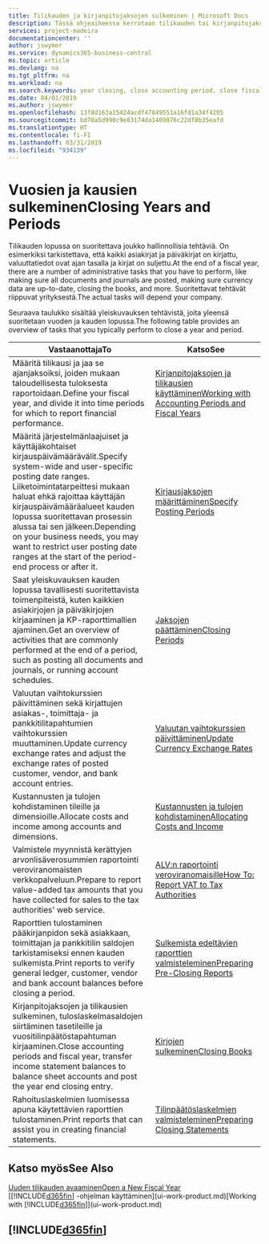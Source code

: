 ```yaml
---
title: Tilikauden ja kirjanpitojaksojen sulkeminen | Microsoft Docs
description: Tässä ohjeaiheessa kerrotaan tilikauden tai kirjanpitojakson sulkemistehtävistä, joita ovat esimerkiksi varmistaminen, että asiakirjat ja päiväkirjat on kirjattu, ja pankkitilien saldojen tarkistaminen.
services: project-madeira
documentationcenter: ''
author: jswymer
ms.service: dynamics365-business-central
ms.topic: article
ms.devlang: na
ms.tgt_pltfrm: na
ms.workload: na
ms.search.keywords: year closing, close accounting period, close fiscal year, bank account detailed trial balance
ms.date: 04/01/2019
ms.author: jswymer
ms.openlocfilehash: 13f8d163a15424acdf47849551a16fd1a34f4205
ms.sourcegitcommit: bd78a5d990c9e83174da1409076c22df8b35eafd
ms.translationtype: HT
ms.contentlocale: fi-FI
ms.lasthandoff: 03/31/2019
ms.locfileid: "934139"
---
```

# <a name="closing-years-and-periods"></a><span data-ttu-id="87e74-103">Vuosien ja kausien sulkeminen</span><span class="sxs-lookup"><span data-stu-id="87e74-103">Closing Years and Periods</span></span>
<span data-ttu-id="87e74-104">Tilikauden lopussa on suoritettava joukko hallinnollisia tehtäviä. On esimerkiksi tarkistettava, että kaikki asiakirjat ja päiväkirjat on kirjattu, valuuttatiedot ovat ajan tasalla ja kirjat on suljettu.</span><span class="sxs-lookup"><span data-stu-id="87e74-104">At the end of a fiscal year, there are a number of administrative tasks that you have to perform, like making sure all documents and journals are posted, making sure currency data are up-to-date, closing the books, and more.</span></span> <span data-ttu-id="87e74-105">Suoritettavat tehtävät riippuvat yrityksestä.</span><span class="sxs-lookup"><span data-stu-id="87e74-105">The actual tasks will depend your company.</span></span>

<span data-ttu-id="87e74-106">Seuraava taulukko sisältää yleiskuvauksen tehtävistä, joita yleensä suoritetaan vuoden ja kauden lopussa.</span><span class="sxs-lookup"><span data-stu-id="87e74-106">The following table provides an overview of tasks that you typically perform to close a year and period.</span></span>

| <span data-ttu-id="87e74-107">Vastaanottaja</span><span class="sxs-lookup"><span data-stu-id="87e74-107">To</span></span> | <span data-ttu-id="87e74-108">Katso</span><span class="sxs-lookup"><span data-stu-id="87e74-108">See</span></span> |
| --- | --- |
| <span data-ttu-id="87e74-109">Määritä tilikausi ja jaa se ajanjaksoiksi, joiden mukaan taloudellisesta tuloksesta raportoidaan.</span><span class="sxs-lookup"><span data-stu-id="87e74-109">Define your fiscal year, and divide it into time periods for which to report financial performance.</span></span> | [<span data-ttu-id="87e74-110">Kirjanpitojaksojen ja tilikausien käyttäminen</span><span class="sxs-lookup"><span data-stu-id="87e74-110">Working with Accounting Periods and Fiscal Years</span></span>](finance-accounting-periods-and-fiscal-years.md)|
| <span data-ttu-id="87e74-111">Määritä järjestelmänlaajuiset ja käyttäjäkohtaiset kirjauspäivämäärävälit.</span><span class="sxs-lookup"><span data-stu-id="87e74-111">Specify system-wide and user-specific posting date ranges.</span></span> <span data-ttu-id="87e74-112">Liiketoimintatarpeittesi mukaan haluat ehkä rajoittaa käyttäjän kirjauspäivämääräalueet kauden lopussa suoritettavan prosessin alussa tai sen jälkeen.</span><span class="sxs-lookup"><span data-stu-id="87e74-112">Depending on your business needs, you may want to restrict user posting date ranges at the start of the period-end process or after it.</span></span> |[<span data-ttu-id="87e74-113">Kirjausjaksojen määrittäminen</span><span class="sxs-lookup"><span data-stu-id="87e74-113">Specify Posting Periods</span></span>](finance-how-specify-posting-periods.md) |
| <span data-ttu-id="87e74-114">Saat yleiskuvauksen kauden lopussa tavallisesti suoritettavista toimenpiteistä, kuten kaikkien asiakirjojen ja päiväkirjojen kirjaaminen ja KP-raporttimallien ajaminen.</span><span class="sxs-lookup"><span data-stu-id="87e74-114">Get an overview of activities that are commonly performed at the end of a period, such as posting all documents and journals, or running account schedules.</span></span> |[<span data-ttu-id="87e74-115">Jaksojen päättäminen</span><span class="sxs-lookup"><span data-stu-id="87e74-115">Closing Periods</span></span>](year-how-complete-period-end-processes.md) |
| <span data-ttu-id="87e74-116">Valuutan vaihtokurssien päivittäminen sekä kirjattujen asiakas-, toimittaja- ja pankkitilitapahtumien vaihtokurssien muuttaminen.</span><span class="sxs-lookup"><span data-stu-id="87e74-116">Update currency exchange rates and adjust the exchange rates of posted customer, vendor, and bank account entries.</span></span> |[<span data-ttu-id="87e74-117">Valuutan vaihtokurssien päivittäminen</span><span class="sxs-lookup"><span data-stu-id="87e74-117">Update Currency Exchange Rates</span></span>](finance-how-update-currencies.md) |
| <span data-ttu-id="87e74-118">Kustannusten ja tulojen kohdistaminen tileille ja dimensioille.</span><span class="sxs-lookup"><span data-stu-id="87e74-118">Allocate costs and income among accounts and dimensions.</span></span> |[<span data-ttu-id="87e74-119">Kustannusten ja tulojen kohdistaminen</span><span class="sxs-lookup"><span data-stu-id="87e74-119">Allocating Costs and Income</span></span>](year-allocate-costs-income.md) |
| <span data-ttu-id="87e74-120">Valmistele myynnistä kerättyjen arvonlisäverosummien raportointi veroviranomaisten verkkopalveluun.</span><span class="sxs-lookup"><span data-stu-id="87e74-120">Prepare to report value-added tax amounts that you have collected for sales to the tax authorities' web service.</span></span> |[<span data-ttu-id="87e74-121">ALV:n raportointi veroviranomaisille</span><span class="sxs-lookup"><span data-stu-id="87e74-121">How To: Report VAT to Tax Authorities</span></span>](finance-how-report-vat.md)|
| <span data-ttu-id="87e74-122">Raporttien tulostaminen pääkirjanpidon sekä asiakkaan, toimittajan ja pankkitilin saldojen tarkistamiseksi ennen kauden sulkemista.</span><span class="sxs-lookup"><span data-stu-id="87e74-122">Print reports to verify general ledger, customer, vendor and bank account balances before closing a period.</span></span> |[<span data-ttu-id="87e74-123">Sulkemista edeltävien raporttien valmisteleminen</span><span class="sxs-lookup"><span data-stu-id="87e74-123">Preparing Pre-Closing Reports</span></span>](year-prepare-preclose-reports.md) |
| <span data-ttu-id="87e74-124">Kirjanpitojaksojen ja tilikausien sulkeminen, tuloslaskelmasaldojen siirtäminen tasetileille ja vuositilinpäätöstapahtuman kirjaaminen.</span><span class="sxs-lookup"><span data-stu-id="87e74-124">Close accounting periods and fiscal year, transfer income statement balances to balance sheet accounts and post the year end closing entry.</span></span> |[<span data-ttu-id="87e74-125">Kirjojen sulkeminen</span><span class="sxs-lookup"><span data-stu-id="87e74-125">Closing Books</span></span>](year-close-books.md) |
| <span data-ttu-id="87e74-126">Rahoituslaskelmien luomisessa apuna käytettävien raporttien tulostaminen.</span><span class="sxs-lookup"><span data-stu-id="87e74-126">Print reports that can assist you in creating financial statements.</span></span> |[<span data-ttu-id="87e74-127">Tilinpäätöslaskelmien valmisteleminen</span><span class="sxs-lookup"><span data-stu-id="87e74-127">Preparing Closing Statements</span></span>](year-prepare-close-statement.md) |

## <a name="see-also"></a><span data-ttu-id="87e74-128">Katso myös</span><span class="sxs-lookup"><span data-stu-id="87e74-128">See Also</span></span>
[<span data-ttu-id="87e74-129">Uuden tilikauden avaaminen</span><span class="sxs-lookup"><span data-stu-id="87e74-129">Open a New Fiscal Year</span></span>](finance-how-open-new-fiscal-year.md)  
<span data-ttu-id="87e74-130">[[!INCLUDE[d365fin](includes/d365fin_md.md)] -ohjelman käyttäminen](ui-work-product.md)</span><span class="sxs-lookup"><span data-stu-id="87e74-130">[Working with [!INCLUDE[d365fin](includes/d365fin_md.md)]](ui-work-product.md)</span></span>

## [!INCLUDE[d365fin](includes/free_trial_md.md)]  
 
